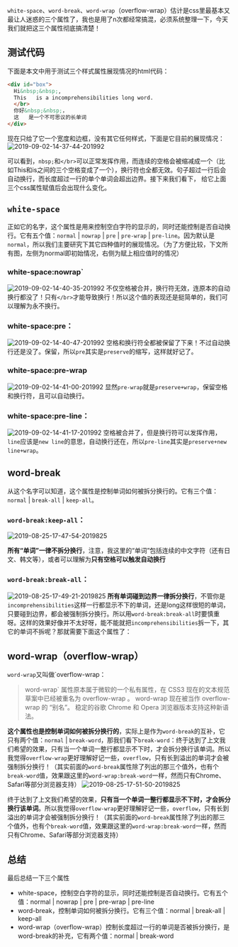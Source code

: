 
`white-space`、`word-break`、`word-wrap`（overflow-wrap）估计是css里最基本又最让人迷惑的三个属性了，我也是用了n次都经常搞混，必须系统整理一下，今天我们就把这三个属性彻底搞清楚！

## 测试代码
下面是本文中用于测试三个样式属性展现情况的html代码：
```html
<div id="box">
  Hi&nbsp;&nbsp;,
  This   is a incomprehensibilities long word.
  </br>
  你好&nbsp;&nbsp;，
  这   是一个不可思议的长单词
</div>
```

现在只给了它一个宽度和边框，没有其它任何样式，下面是它目前的展现情况：
![2019-09-02-14-37-44-201992](http://images.zyy1217.com/2019-09-02-14-37-44-201992.png)


可以看到，`nbsp;`和`</br>`可以正常发挥作用，而连续的空格会被缩减成一个（比如This和is之间的三个空格变成了一个），换行符也全都无效。句子超过一行后会自动换行，而长度超过一行的单个单词会超出边界。接下来我们看下， 给它上面三个css属性赋值后会出现什么变化。




## `white-space`

正如它的名字，这个属性是用来控制空白字符的显示的，同时还能控制是否自动换行。它有五个值：`normal` | `nowrap` | `pre` | `pre-wrap` | `pre-line`。因为默认是`normal`，所以我们主要研究下其它四种值时的展现情况。（为了方便比较，下文所有图，左侧为normal即初始情况，右侧为赋上相应值时的情况）
### white-space:nowrap`
![2019-09-02-14-40-35-201992](http://images.zyy1217.com/2019-09-02-14-40-35-201992.png)
不仅空格被合并，换行符无效，连原本的自动换行都没了！只有`</br>`才能导致换行！所以这个值的表现还是挺简单的，我们可以理解为永不换行。

### white-space:pre：

![2019-09-02-14-40-47-201992](http://images.zyy1217.com/2019-09-02-14-40-47-201992.png)
空格和换行符全都被保留了下来！不过自动换行还是没了。保留，所以`pre`其实是`preserve`的缩写，这样就好记了。
### white-space:pre-wrap
![2019-09-02-14-41-00-201992](http://images.zyy1217.com/2019-09-02-14-41-00-201992.png)
显然`pre-wrap`就是`preserve+wrap`，保留空格和换行符，且可以自动换行。

### white-space:pre-line：
![2019-09-02-14-41-17-201992](http://images.zyy1217.com/2019-09-02-14-41-17-201992.png)
空格被合并了，但是换行符可以发挥作用，`line`应该是`new line`的意思，自动换行还在，所以`pre-line`其实是`preserve+new line+wrap`。

## word-break

从这个名字可以知道，这个属性是控制单词如何被拆分换行的。它有三个值：`normal` | `break-all` | `keep-all`。


### `word-break:keep-all`：
![2019-08-25-17-47-54-2019825](http://images.zyy1217.com/2019-08-25-17-47-54-2019825.png)

**所有“单词”一律不拆分换行**，注意，我这里的“单词”包括连续的中文字符（还有日文、韩文等），或者可以理解为**只有空格可以触发自动换行**



### `word-break:break-all`：
![2019-08-25-17-49-21-2019825](http://images.zyy1217.com/2019-08-25-17-49-21-2019825.png)
**所有单词碰到边界一律拆分换行**，不管你是`incomprehensibilities`这样一行都显示不下的单词，还是long这样很短的单词，只要碰到边界，都会被强制拆分换行。所以用`word-break:break-all`时要慎重呀。这样的效果好像并不太好呀，能不能就把`incomprehensibilities`拆一下，其它的单词不拆呢？那就需要下面这个属性了：

## word-wrap（overflow-wrap）

`word-wrap`又叫做`overflow-wrap：
> word-wrap` 属性原本属于微软的一个私有属性，在 CSS3 现在的文本规范草案中已经被重名为 overflow-wrap 。 word-wrap 现在被当作 overflow-wrap 的 “别名”。 稳定的谷歌 Chrome 和 Opera 浏览器版本支持这种新语法。

**这个属性也是控制单词如何被拆分换行的**，实际上是作为`word-break`的互补，它只有两个值：`normal` | `break-word`，那我们看下`break-word`：终于达到了上文我们希望的效果，只有当一个单词一整行都显示不下时，才会拆分换行该单词。所以我觉得`overflow-wrap`更好理解好记一些，`overflow`，只有长到溢出的单词才会被强制拆分换行！（其实前面的`word-break`属性除了列出的那三个值外，也有个`break-word`值，效果跟这里的`word-wrap:break-word`一样，然而只有Chrome、Safari等部分浏览器支持）
![2019-08-25-17-51-50-2019825](http://images.zyy1217.com/2019-08-25-17-51-50-2019825.png)


终于达到了上文我们希望的效果，**只有当一个单词一整行都显示不下时，才会拆分换行该单词**。所以我觉得`overflow-wrap`更好理解好记一些，`overflow`，只有长到溢出的单词才会被强制拆分换行！（其实前面的`word-break`属性除了列出的那三个值外，也有个`break-word`值，效果跟这里的`word-wrap:break-word`一样，然而只有Chrome、Safari等部分浏览器支持）

## 总结
最后总结一下三个属性
- white-space，控制空白字符的显示，同时还能控制是否自动换行。它有五个值：normal | nowrap | pre | pre-wrap | pre-line
- word-break，控制单词如何被拆分换行。它有三个值：normal | break-all | keep-all
- word-wrap（overflow-wrap）控制长度超过一行的单词是否被拆分换行，是word-break的补充，它有两个值：normal | break-word
